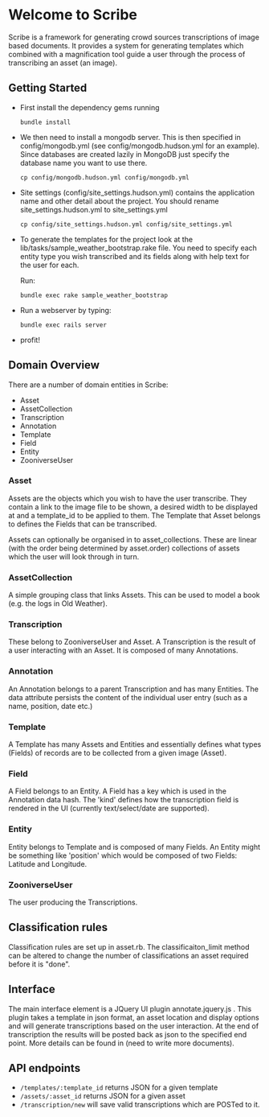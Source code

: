 # Welcome to Scribe

Scribe is a framework for generating crowd sources transcriptions of image based documents.
It provides a system for generating templates which combined with a magnification tool guide 
a user through the process of transcribing an asset (an image). 

## Getting Started

- First install the dependency gems running

  `bundle install`

- We then need to install a mongodb server. This is then specified in config/mongodb.yml (see config/mongodb.hudson.yml for an example). Since databases are created lazily in MongoDB just specify the database name you want to use there.

  `cp config/mongodb.hudson.yml config/mongodb.yml`

- Site settings (config/site_settings.hudson.yml) contains the application name and other detail about the project. You should rename site_settings.hudson.yml to site_settings.yml
 
  `cp config/site_settings.hudson.yml config/site_settings.yml`

- To generate the templates for the project look at the lib/tasks/sample_weather_bootstrap.rake file. You need to specify each entity type you wish transcribed and its fields along with help text for the user for each.

  Run:

  `bundle exec rake sample_weather_bootstrap`

- Run a webserver by typing:

  `bundle exec rails server`

- profit!

## Domain Overview

There are a number of domain entities in Scribe:

- Asset
- AssetCollection
- Transcription
- Annotation
- Template
- Field
- Entity
- ZooniverseUser

### Asset

Assets are the objects which you wish to have the user transcribe. They contain a link to the image file to be shown, a desired width to be displayed at and a template_id to be applied to them. The Template that Asset belongs to defines the Fields that can be transcribed.

Assets can optionally be organised in to asset_collections. These are linear (with the order being determined by asset.order) collections of assets which the user will look through in turn.

### AssetCollection

A simple grouping class that links Assets. This can be used to model a book (e.g. the logs in Old Weather).

### Transcription

These belong to ZooniverseUser and Asset. A Transcription is the result of a user interacting with an Asset. It is composed of many Annotations.

### Annotation

An Annotation belongs to a parent Transcription and has many Entities. The data attribute persists the content of the individual user entry (such as a name, position, date etc.)

### Template

A Template has many Assets and Entities and essentially defines what types (Fields) of records are to be collected from a given image (Asset).

### Field

A Field belongs to an Entity. A Field has a key which is used in the Annotation data hash. The 'kind' defines how the transcription field is rendered in the UI (currently text/select/date are supported).

### Entity

Entity belongs to Template and is composed of many Fields. An Entity might be something like 'position' which would be composed of two Fields: Latitude and Longitude.

### ZooniverseUser

The user producing the Transcriptions.

## Classification rules

Classification rules are set up in asset.rb. The classificaiton_limit method can be altered to change the number of classifications an asset required before it is "done". 

## Interface

The main interface element is a JQuery UI plugin annotate.jquery.js . This plugin takes a template in json format, an asset location and display options and will generate transcriptions based on the user interaction. At the end of transcription the results will be posted back as json to the specified end point. More details can be found in (need to write more documents).

## API endpoints

- `/templates/:template_id` returns JSON for a given template
- `/assets/:asset_id` returns JSON for a given asset
- `/transcription/new` will save valid transcriptions which are POSTed to it.
